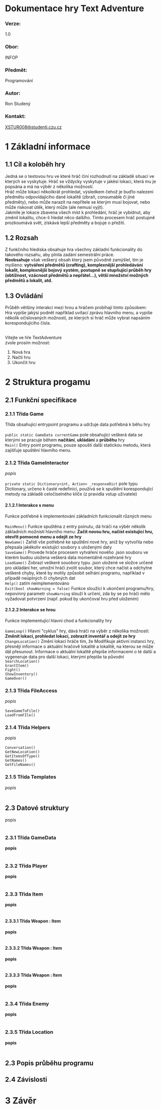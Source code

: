 # **Dokumentace hry Text Adventure**
### Verze:
1.0
### Obor:
INFOP
### Předmět:
Programování
### Autor:
Ron Studený
### Kontakt:
XSTUR008@studenti.czu.cz

# 1 Základní informace
## 1.1 Cíl a koloběh hry
Jedná se o textovou hru ve které hráč činí rozhodnutí na základě situací ve kterých se vyskytuje. Hráč se vždycky vyskytuje v jakési lokaci, která mu je popsána a má na výběr z několika možností.<br>
Hráč může lokaci několikrát prohledat, výsledkem čehož je buďto nalezení předmětu odpovídajícího dané lokalitě (zbraň, consumable či jiné předměty), nebo může narazit na nepřítele se kterým musí bojovat, nebo může riskovat útěk, který může (ale nemusí vyjít).<br>
Jakmile je lokace zbavena všech míst k prohledání, hráč je vybídnut, aby změnil lokalitu, chce-li hledat něco dalšího. Tímto procesem hráč postupně prozkoumává svět, získává lepší předměty a bojuje o přežití.
## 1.2 Rozsah
Z funkčního hlediska obsahuje hra všechny základní funkcionality do takového rozsahu, aby plnila zadání semestrální práce.<br>
**Neobsahuje** však veškerý obsah který jsem původně zamýšlel, tím je myšleno: **vytváření předmětů (crafting), komplexnější prohledávání lokalit, komplexnější bojový systém, postupně se stupňující průběh hry (obtížnost, vzácnost předmětů a nepřátel...), větší množství možných předmětů a lokalit, atd.**
## 1.3 Ovládání
Průběh většiny interakcí mezi hrou a hráčem probíhají tímto způsobem:<br>
Hra vypíše jakýsi podnět například uvítací zprávu hlavního menu, a vypíše několik očíslovaných možností, ze kterých si hráč může vybrat napsáním korespondujícího čísla.<br><br>

Vítejte ve hře TextAdventure<br>
zvole prosím možnost:<br>
1. Nová hra<br>
2. Načti hru<br>
3. Ukončit hru<br>

# 2 Struktura progamu
## 2.1 Funkční specifikace
### 2.1.1 Třída Game
Třída obsahující entrypoint programu a udržuje data potřebná k běhu hry<br><br>
``public static GameData currentGame`` pole obsahující veškerá data se kterými se pracuje během **načítání**, **ukládání** a **průběhu** hry<br>
``Main()`` Entry point programu, pouze spouští další statickou metodu, která zajišťuje spuštění hlavního menu.
### 2.1.2 Třída GameInteractor
*popis*<br><br>
``private static Dictionary<int, Action> _responseDict`` pole typu Dictionary, určeno k časté redefinici, používá se k spuštění korespondující metody na základě celočíselného klíče (z pravidla vstup uživatele)
#### 2.1.2.1 Interakce s menu
Funkce potřebné k implementování základních funkcionalit různých menu<br><br>
``MainMenu()`` Funkce spuštěna z entry poinutu, dá hráči na výběr několik základních možnistí hlavního menu: **Začít novou hru, načíst existující hru, otevřít pomocné menu a odejít ze hry**<br>
``NewGame()`` Zařídí vše potřebné ke spuštění nové hry, aniž by vytvořila nebo přepsala jakékoliv existující soubory s uloženými daty<br>
``SaveGame()`` Provede hráče procesem vytváření nového .json souboru ve kterém budou uložena veškerá data momentálně rozehrané hry <br>
``LoadGame()`` Zobrazí veškeré souobory typu .json uložené ve složce určené pro ukládání her, umožní hráči zvolit soubor, který chce načíst a odchytne veškeré chyby, které by mohly způsobit selhání programu, například v případě neúplných či chybných dat <br>
``Help()`` zatím neimplementováno<br>
``Exit(bool showWarning = false)`` Funkce sloužící k ukončení programu/hry, nepovinný parametr ``showWarning`` slouží k určení, zda by se po hráči mělo vyžadovat potvrzení (např. pokud by ukončoval hru před uložením) <br>
#### 2.1.2.2 Interakce se hrou
Funkce implementující hlavní chod a funkcionality hry<br><br>
``GameLoop()`` Hlavní "cyklus" hry, dává hráči na výběr z několika možností: **Změnit lokaci, prohledat lokaci, zobrazit inventář a odejít ze hry** <br>
``ChangeLocation()`` Změní lokaci hráče tím, že Modifikuje aktivní instanci hry, přesněji informace o aktuální hračově lokalitě a lokalitě, na kterou se může dál přesunout. Informace o aktuální lokalitě přepíše informacemi o té další a vygeneruje data pro další lokaci, kterými přepíše ta původní <br>
``SearchLocation()``<br>
``GrantItem()``<br>
``Fight()``<br>
``ShowInventory()``<br>
``GameOver()``<br>
### 2.1.3 Třída FileAccess
*popis*<br><br>
``SaveGameToFile()``<br>
``LoadFromFIle()``<br>
### 2.1.4 Třída Helpers
*popis*<br><br>
``Conversation()``<br>
``GetNewLocation()``<br>
``GetItemsOfType()``<br>
``GetNames()``<br>
``GetFileNames()``<br>
### 2.1.5 Třída Templates
*popis*<br><br>
## 2.3 Datové struktury
popis<br><br>
### 2.3.1 Třída GameData
**popis**<br><br>
### 2.3.2 Třída Player
**popis**<br><br>
### 2.3.3 Třída Item
**popis**<br><br>
#### 2.3.3.1 Třída Weapon : Item
**popis**<br><br>
#### 2.3.3.2 Třída Weapon : Item
**popis**<br><br>
#### 2.3.3.3 Třída Weapon : Item
**popis**<br><br>
### 2.3.4 Třída Enemy
**popis**<br><br>
### 2.3.5 Třída Location
**popis**<br><br>
## 2.3 Popis průběhu programu
## 2.4 Závislosti
# 3 Závěr


